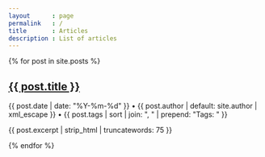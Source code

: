 ```yaml
---
layout      : page
permalink   : /
title       : Articles
description : List of articles
---
```


{% for post in site.posts %}
  <h2 class="h4 font-weight-bold p-0 mb-2"><a href="{{ post.url | prepend: site.baseurl }}">{{ post.title }}</a></h2>
  <p class="text-muted mb-2 small">{{ post.date | date: "%Y-%m-%d" }} &bull; {{ post.author | default: site.author | xml_escape }} &bull; {{ post.tags | sort | join: ", " | prepend: "Tags: " }}</p>
  <p class="mb-5">{{ post.excerpt | strip_html | truncatewords: 75 }}</p>
{% endfor %}
